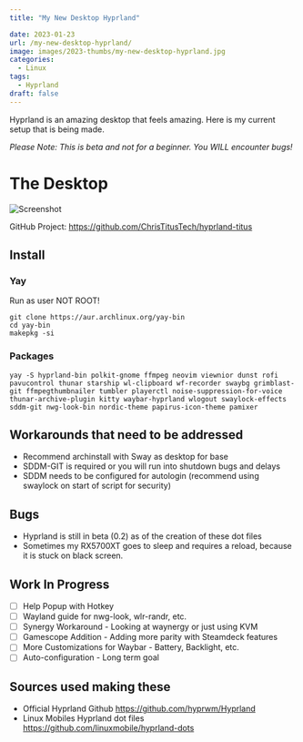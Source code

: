 ```yaml
---
title: "My New Desktop Hyprland"

date: 2023-01-23
url: /my-new-desktop-hyprland/
image: images/2023-thumbs/my-new-desktop-hyprland.jpg
categories:
  - Linux
tags:
  - Hyprland
draft: false
---
```

Hyprland is an amazing desktop that feels amazing. Here is my current setup that is being made.
<!--more-->

_Please Note: This is beta and not for a beginner. You WILL encounter bugs!_

# The Desktop

![Screenshot](https://github.com/ChrisTitusTech/hyprland-titus/raw/main/hyprland-titus.png)

GitHub Project: <https://github.com/ChrisTitusTech/hyprland-titus>

## Install

### Yay

Run as user NOT ROOT!

```
git clone https://aur.archlinux.org/yay-bin
cd yay-bin
makepkg -si
```

### Packages

```
yay -S hyprland-bin polkit-gnome ffmpeg neovim viewnior dunst rofi pavucontrol thunar starship wl-clipboard wf-recorder swaybg grimblast-git ffmpegthumbnailer tumbler playerctl noise-suppression-for-voice thunar-archive-plugin kitty waybar-hyprland wlogout swaylock-effects sddm-git nwg-look-bin nordic-theme papirus-icon-theme pamixer
```

## Workarounds that need to be addressed

- Recommend archinstall with Sway as desktop for base
- SDDM-GIT is required or you will run into shutdown bugs and delays
- SDDM needs to be configured for autologin (recommend using swaylock on start of script for security)

## Bugs

- Hyprland is still in beta (0.2) as of the creation of these dot files
- Sometimes my RX5700XT goes to sleep and requires a reload, because it is stuck on black screen.

## Work In Progress

- [ ] Help Popup with Hotkey
- [ ] Wayland guide for nwg-look, wlr-randr, etc.
- [ ] Synergy Workaround - Looking at waynergy or just using KVM
- [ ] Gamescope Addition - Adding more parity with Steamdeck features
- [ ] More Customizations for Waybar - Battery, Backlight, etc.
- [ ] Auto-configuration - Long term goal

## Sources used making these

- Official Hyprland Github <https://github.com/hyprwm/Hyprland>
- Linux Mobiles Hyprland dot files <https://github.com/linuxmobile/hyprland-dots>
